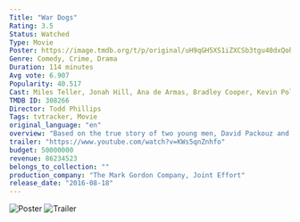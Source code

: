 ```yaml
---
Title: "War Dogs"
Rating: 3.5
Status: Watched
Type: Movie
Poster: https://image.tmdb.org/t/p/original/uH9qGH5XS1iZXCSb3tgu40dxQoh.jpg
Genre: Comedy, Crime, Drama
Duration: 114 minutes
Avg vote: 6.907
Popularity: 40.517
Cast: Miles Teller, Jonah Hill, Ana de Armas, Bradley Cooper, Kevin Pollak, Patrick St. Esprit, Shaun Toub, JB Blanc, Gabriel Spahiu, Julian Sergi
TMDB ID: 308266
Director: Todd Phillips
Tags: tvtracker, Movie
original_language: "en"
overview: "Based on the true story of two young men, David Packouz and Efraim Diveroli, who won a $300 million contract from the Pentagon to arm America's allies in Afghanistan."
trailer: "https://www.youtube.com/watch?v=KWs5qnZnhfo"
budget: 50000000
revenue: 86234523
belongs_to_collection: ""
production_company: "The Mark Gordon Company, Joint Effort"
release_date: "2016-08-18"
---
```


![Poster](https://image.tmdb.org/t/p/original/uH9qGH5XS1iZXCSb3tgu40dxQoh.jpg)
![Trailer](https://www.youtube.com/watch?v=KWs5qnZnhfo)